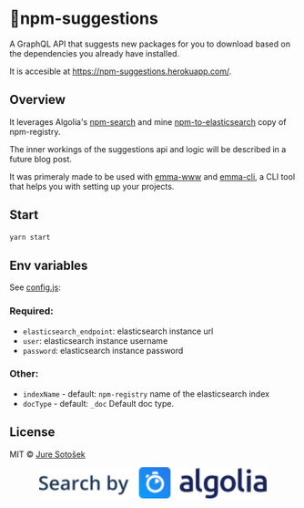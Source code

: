 # 🎯npm-suggestions

A GraphQL API that suggests new packages for you to download based on the dependencies you already have installed.

It is accesible at https://npm-suggestions.herokuapp.com/.

## Overview

It leverages Algolia's [npm-search](https://github.com/algolia/npm-search) and mine [npm-to-elasticsearch](https://github.com/JureSotosek/npm-to-elasticsearch) copy of npm-registry.

The inner workings of the suggestions api and logic will be described in a future blog post.

It was primeraly made to be used with [emma-www](https://github.com/juresotosek/emma-www) and [emma-cli](https://github.com/Maticzav/emma-cli), a CLI tool that helps you with setting up your projects.

## Start

```sh
yarn start
```

## Env variables

See [config.js](./config.js):

### Required:

- `elasticsearch_endpoint`: elasticsearch instance url
- `user`: elasticsearch instance username
- `password`: elasticsearch instance password

### Other:

- `indexName` - default: `npm-registry` name of the elasticsearch index
- `docType` - default: `_doc` Default doc type.

## License

MIT © [Jure Sotošek](https://github.com/juresotosek)

<p align="center"><a href="https://www.algolia.com"><img src="media/algolia.svg" width="400" /></a></p>
